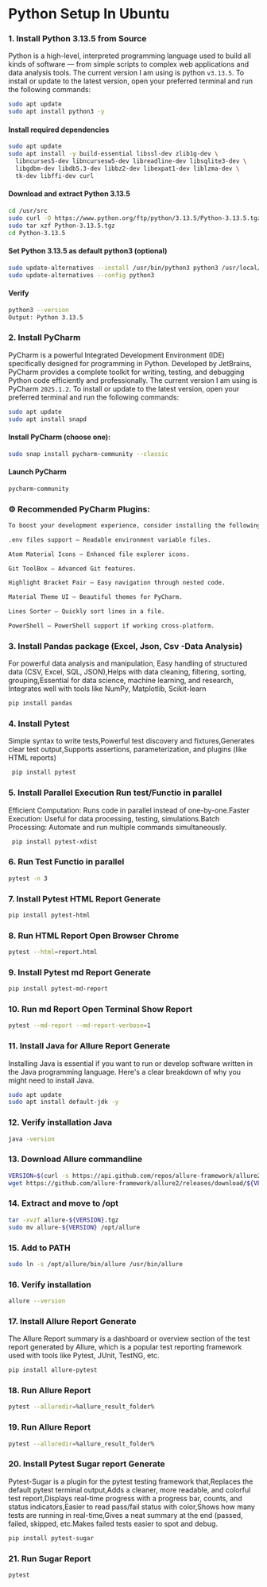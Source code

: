 # Python Setup In Ubuntu

### 1. Install Python 3.13.5 from Source

Python is a high-level, interpreted programming language used to build all kinds of software — from simple scripts to complex web applications and data analysis tools.
The current version I am using is python `v3.13.5`. To install or update to the latest version, open your preferred terminal and run the following commands:

```sh
sudo apt update
sudo apt install python3 -y

```
#### Install required dependencies
```sh
sudo apt update
sudo apt install -y build-essential libssl-dev zlib1g-dev \
  libncurses5-dev libncursesw5-dev libreadline-dev libsqlite3-dev \
  libgdbm-dev libdb5.3-dev libbz2-dev libexpat1-dev liblzma-dev \
  tk-dev libffi-dev curl

```
#### Download and extract Python 3.13.5
```sh
cd /usr/src
sudo curl -O https://www.python.org/ftp/python/3.13.5/Python-3.13.5.tgz
sudo tar xzf Python-3.13.5.tgz
cd Python-3.13.5

```
#### Set Python 3.13.5 as default python3 (optional)
```sh
sudo update-alternatives --install /usr/bin/python3 python3 /usr/local/bin/python3.13 1
sudo update-alternatives --config python3

```

#### Verify
```sh
python3 --version
Output: Python 3.13.5
```

### 2. Install PyCharm

PyCharm is a powerful Integrated Development Environment (IDE) specifically designed for programming in Python. Developed by JetBrains, PyCharm provides a complete toolkit for writing, testing, and debugging Python code efficiently and professionally.
The current version I am using is PyCharm `2025.1.2`. To install or update to the latest version, open your preferred terminal and run the following commands:

```sh
sudo apt update
sudo apt install snapd

```
####  Install PyCharm (choose one):

```sh
sudo snap install pycharm-community --classic

```

####  Launch PyCharm
```sh
pycharm-community
```

### ⚙ Recommended PyCharm Plugins:
```sh
To boost your development experience, consider installing the following plugins:

.env files support – Readable environment variable files.

Atom Material Icons – Enhanced file explorer icons.

Git ToolBox – Advanced Git features.

Highlight Bracket Pair – Easy navigation through nested code.

Material Theme UI – Beautiful themes for PyCharm.

Lines Sorter – Quickly sort lines in a file.

PowerShell – PowerShell support if working cross-platform.

```
### 3. Install Pandas package (Excel, Json, Csv -Data Analysis)

For powerful data analysis and manipulation, Easy handling of structured data (CSV, Excel, SQL, JSON),Helps with data cleaning, filtering, sorting, grouping,Essential for data science, machine learning, and research, Integrates well with tools like NumPy, Matplotlib, Scikit-learn

```sh
pip install pandas
```
### 4. Install Pytest

Simple syntax to write tests,Powerful test discovery and fixtures,Generates clear test output,Supports assertions, parameterization, and plugins (like HTML reports)

```sh
 pip install pytest
```
### 5. Install Parallel Execution Run test/Functio in parallel

Efficient Computation: Runs code in parallel instead of one-by-one.Faster Execution: Useful for data processing, testing, simulations.Batch Processing: Automate and run multiple commands simultaneously.

```sh
 pip install pytest-xdist
```
### 6. Run Test Functio in parallel
```sh
pytest -n 3
```
### 7. Install Pytest HTML Report Generate
```sh
pip install pytest-html
```
### 8. Run HTML Report Open Browser Chrome
```sh
pytest --html=report.html
```
### 9. Install Pytest md Report Generate
```sh
pip install pytest-md-report
```
### 10. Run md Report Open Terminal Show Report
```sh
pytest --md-report --md-report-verbose=1
```
### 11. Install  Java for Allure Report Generate

Installing Java is essential if you want to run or develop software written in the Java programming language. Here's a clear breakdown of why you might need to install Java.

```sh
sudo apt update
sudo apt install default-jdk -y
```
### 12.  Verify installation Java
```sh
java -version
```
### 13. Download Allure commandline
```sh
VERSION=$(curl -s https://api.github.com/repos/allure-framework/allure2/releases/latest | grep tag_name | cut -d '"' -f 4)
wget https://github.com/allure-framework/allure2/releases/download/${VERSION}/allure-${VERSION}.tgz
```
### 14. Extract and move to /opt
```sh
tar -xvzf allure-${VERSION}.tgz
sudo mv allure-${VERSION} /opt/allure
```
### 15. Add to PATH
```sh
sudo ln -s /opt/allure/bin/allure /usr/bin/allure
```
### 16. Verify installation
```sh
allure --version
```
### 17. Install Allure Report Generate

The Allure Report summary is a dashboard or overview section of the test report generated by Allure, which is a popular test reporting framework used with tools like Pytest, JUnit, TestNG, etc.

```sh
pip install allure-pytest
```
### 18. Run Allure Report 
```sh
pytest --alluredir=%allure_result_folder%
```
### 19. Run Allure Report 
```sh
pytest --alluredir=%allure_result_folder%
```
### 20. Install Pytest Sugar report Generate

Pytest-Sugar is a plugin for the pytest testing framework that,Replaces the default pytest terminal output,Adds a cleaner, more readable, and colorful test report,Displays real-time progress with a progress bar, counts, and status indicators,Easier to read pass/fail status with color,Shows how many tests are running in real-time,Gives a neat summary at the end (passed, failed, skipped, etc.Makes failed tests easier to spot and debug.

```sh
pip install pytest-sugar
```
### 21. Run Sugar Report
```sh
pytest 
```
